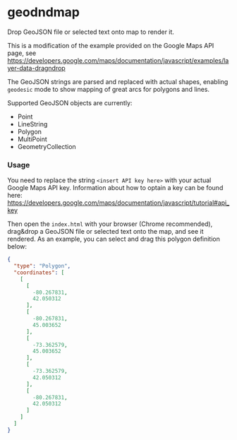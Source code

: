 geodndmap
=========

Drop GeoJSON file or selected text onto map to render it.

This is a modification of the example provided on the Google Maps API page, see
https://developers.google.com/maps/documentation/javascript/examples/layer-data-dragndrop

The GeoJSON strings are parsed and replaced with actual shapes, enabling `geodesic` mode to show mapping of great arcs for polygons and lines.

Supported GeoJSON objects are currently:

* Point
* LineString
* Polygon
* MultiPoint
* GeometryCollection

### Usage

You need to replace the string `<insert API key here>` with your actual Google Maps API key. Information about how to optain a key can be found here: https://developers.google.com/maps/documentation/javascript/tutorial#api_key

Then open the `index.html` with your browser (Chrome recommended), drag&drop a GeoJSON file or selected text onto the map, and see it rendered. As an example, you can select and drag this polygon definition below: 

```json
{
  "type": "Polygon",
  "coordinates": [
    [
      [
        -80.267831,
        42.050312
      ],
      [
        -80.267831,
        45.003652
      ],
      [
        -73.362579,
        45.003652
      ],
      [
        -73.362579,
        42.050312
      ],
      [
        -80.267831,
        42.050312
      ]
    ]
  ]
}
``` 
